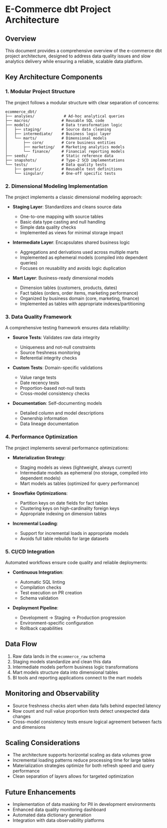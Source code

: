 # E-Commerce dbt Project Architecture

## Overview

This document provides a comprehensive overview of the e-commerce dbt project architecture, designed to address data quality issues and slow analytics delivery while ensuring a reliable, scalable data platform.

## Key Architecture Components

### 1. Modular Project Structure

The project follows a modular structure with clear separation of concerns:

```
ecommerce_dbt/
├── analyses/             # Ad-hoc analytical queries
├── macros/              # Reusable SQL code
├── models/              # Data transformation logic
│   ├── staging/         # Source data cleaning
│   ├── intermediate/    # Business logic layer
│   └── marts/           # Dimensional models
│       ├── core/        # Core business entities
│       ├── marketing/   # Marketing analytics models
│       └── finance/     # Financial reporting models
├── seeds/               # Static reference data
├── snapshots/           # Type-2 SCD implementations
└── tests/               # Data quality tests
    ├── generic/         # Reusable test definitions
    └── singular/        # One-off specific tests
```

### 2. Dimensional Modeling Implementation

The project implements a classic dimensional modeling approach:

- **Staging Layer**: Standardizes and cleans source data
  - One-to-one mapping with source tables
  - Basic data type casting and null handling
  - Simple data quality checks
  - Implemented as views for minimal storage impact

- **Intermediate Layer**: Encapsulates shared business logic
  - Aggregations and derivations used across multiple marts
  - Implemented as ephemeral models (compiled into dependent queries)
  - Focuses on reusability and avoids logic duplication

- **Mart Layer**: Business-ready dimensional models
  - Dimension tables (customers, products, dates)
  - Fact tables (orders, order items, marketing performance)
  - Organized by business domain (core, marketing, finance)
  - Implemented as tables with appropriate indexes/partitioning

### 3. Data Quality Framework

A comprehensive testing framework ensures data reliability:

- **Source Tests**: Validates raw data integrity
  - Uniqueness and not-null constraints
  - Source freshness monitoring
  - Referential integrity checks

- **Custom Tests**: Domain-specific validations
  - Value range tests
  - Date recency tests
  - Proportion-based not-null tests
  - Cross-model consistency checks

- **Documentation**: Self-documenting models
  - Detailed column and model descriptions
  - Ownership information
  - Data lineage documentation

### 4. Performance Optimization

The project implements several performance optimizations:

- **Materialization Strategy**:
  - Staging models as views (lightweight, always current)
  - Intermediate models as ephemeral (no storage, compiled into dependent models)
  - Mart models as tables (optimized for query performance)

- **Snowflake Optimizations**:
  - Partition keys on date fields for fact tables
  - Clustering keys on high-cardinality foreign keys
  - Appropriate indexing on dimension tables

- **Incremental Loading**:
  - Support for incremental loads in appropriate models
  - Avoids full table rebuilds for large datasets

### 5. CI/CD Integration

Automated workflows ensure code quality and reliable deployments:

- **Continuous Integration**:
  - Automatic SQL linting
  - Compilation checks
  - Test execution on PR creation
  - Schema validation

- **Deployment Pipeline**:
  - Development → Staging → Production progression
  - Environment-specific configuration
  - Rollback capabilities

## Data Flow

1. Raw data lands in the `ecommerce_raw` schema
2. Staging models standardize and clean this data
3. Intermediate models perform business logic transformations
4. Mart models structure data into dimensional tables
5. BI tools and reporting applications connect to the mart models

## Monitoring and Observability

- Source freshness checks alert when data falls behind expected latency
- Row count and null value proportion tests detect unexpected data changes
- Cross-model consistency tests ensure logical agreement between facts and dimensions

## Scaling Considerations

- The architecture supports horizontal scaling as data volumes grow
- Incremental loading patterns reduce processing time for large tables
- Materialization strategies optimize for both refresh speed and query performance
- Clean separation of layers allows for targeted optimization

## Future Enhancements

- Implementation of data masking for PII in development environments
- Enhanced data quality monitoring dashboard
- Automated data dictionary generation
- Integration with data observability platforms
